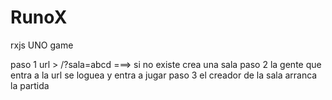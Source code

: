 # RunoX
rxjs UNO game 

paso 1 
url > /?sala=abcd ===> si no existe crea una sala
paso 2 
la gente que entra a la url se loguea y entra a jugar
paso 3
el creador de la sala arranca la partida